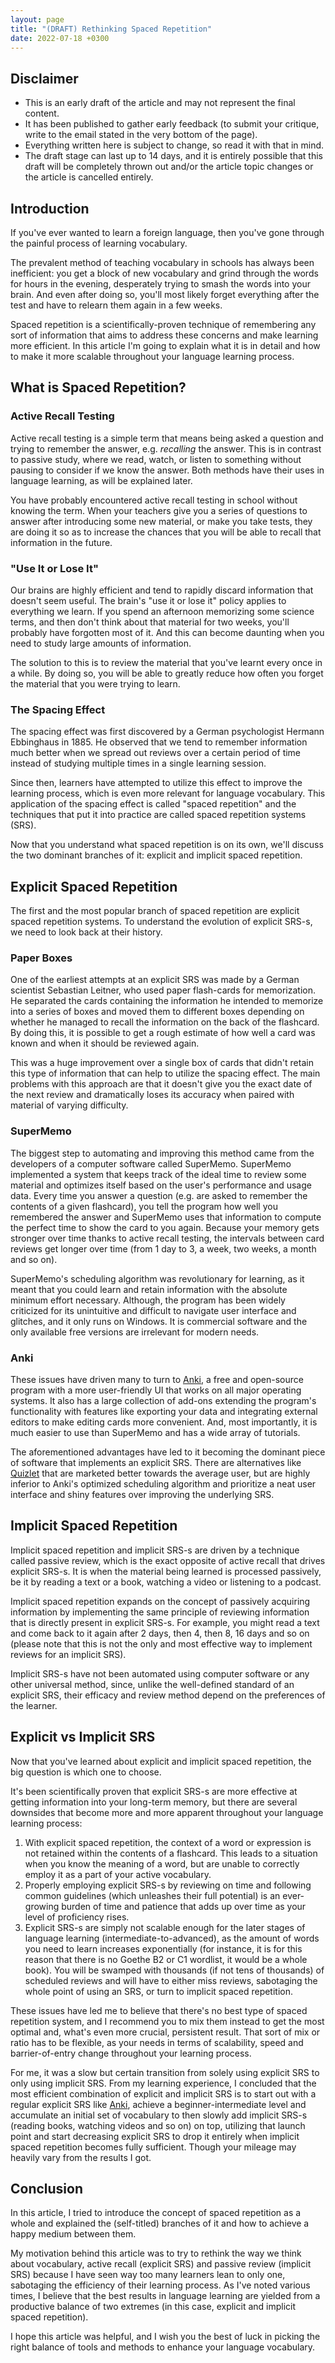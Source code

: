 ```yaml
---
layout: page
title: "(DRAFT) Rethinking Spaced Repetition"
date: 2022-07-18 +0300
---
```


## Disclaimer

- This is an early draft of the article and may not represent the final content.
- It has been published to gather early feedback (to submit your critique, write to the email stated in the very bottom
  of the page).
- Everything written here is subject to change, so read it with that in mind.
- The draft stage can last up to 14 days, and it is entirely possible that this draft will be completely thrown out
  and/or the article topic changes or the article is cancelled entirely.

## Introduction

If you've ever wanted to learn a foreign language, then you've gone through the painful process of learning vocabulary.

The prevalent method of teaching vocabulary in schools has always been inefficient: you get a block of new vocabulary
and grind through the words for hours in the evening, desperately trying to smash the words into your brain. And even
after doing so, you'll most likely forget everything after the test and have to relearn them again in a few weeks.

Spaced repetition is a scientifically-proven technique of remembering any sort of information that aims to address these
concerns and make learning more efficient. In this article I'm going to explain what it is in detail and how to make it
more scalable throughout your language learning process.

## What is Spaced Repetition?

### Active Recall Testing

Active recall testing is a simple term that means being asked a question and trying to remember the answer, e.g.
_recalling_ the answer. This is in contrast to passive study, where we read, watch, or listen to something without
pausing to consider if we know the answer. Both methods have their uses in language learning, as will be explained
later.

You have probably encountered active recall testing in school without knowing the term. When your teachers give you a
series of questions to answer after introducing some new material, or make you take tests, they are doing it so as to
increase the chances that you will be able to recall that information in the future.

### "Use It or Lose It"

Our brains are highly efficient and tend to rapidly discard information that doesn't seem useful. The brain's
"use it or lose it" policy applies to everything we learn. If you spend an afternoon memorizing some science terms, and
then don't think about that material for two weeks, you'll probably have forgotten most of it. And this can become
daunting when you need to study large amounts of information.

The solution to this is to review the material that you've learnt every once in a while. By doing so, you will be able
to greatly reduce how often you forget the material that you were trying to learn.

### The Spacing Effect

The spacing effect was first discovered by a German psychologist Hermann Ebbinghaus in 1885. He observed that we tend to
remember information much better when we spread out reviews over a certain period of time instead of studying multiple
times in a single learning session.

Since then, learners have attempted to utilize this effect to improve the learning process, which is even more relevant
for language vocabulary. This application of the spacing effect is called "spaced repetition" and the techniques that
put it into practice are called spaced repetition systems (SRS).

Now that you understand what spaced repetition is on its own, we'll discuss the two dominant branches of it: explicit
and implicit spaced repetition.

## Explicit Spaced Repetition

The first and the most popular branch of spaced repetition are explicit spaced repetition systems. To understand the
evolution of explicit SRS-s, we need to look back at their history.

### Paper Boxes

One of the earliest attempts at an explicit SRS was made by a German scientist Sebastian Leitner, who used paper
flash-cards for memorization. He separated the cards containing the information he intended to memorize into a series
of boxes and moved them to different boxes depending on whether he managed to recall the information on the back of the
flashcard. By doing this, it is possible to get a rough estimate of how well a card was known and when it should be
reviewed again.

This was a huge improvement over a single box of cards that didn't retain this type of information that
can help to utilize the spacing effect. The main problems with this approach are that it doesn't give you the exact date
of the next review and dramatically loses its accuracy when paired with material of varying difficulty.

### SuperMemo

The biggest step to automating and improving this method came from the developers of a computer software called
SuperMemo. SuperMemo implemented a system that keeps track of the ideal time to review some material and optimizes
itself based on the user's performance and usage data. Every time you answer a question (e.g. are asked to remember
the contents of a given flashcard), you tell the program how well you remembered the answer and SuperMemo uses that
information to compute the perfect time to show the card to you again. Because your memory gets stronger over time
thanks to active recall testing, the intervals between card reviews get longer over time (from 1 day to 3, a week,
two weeks, a month and so on).

SuperMemo's scheduling algorithm was revolutionary for learning, as it meant that you could learn and retain information
with the absolute minimum effort necessary. Although, the program has been widely criticized for its unintuitive and
difficult to navigate user interface and glitches, and it only runs on Windows.  It is commercial software and the only
available free versions are irrelevant for modern needs.

### Anki

These issues have driven many to turn to [Anki](https://apps.ankiweb.net/), a free and open-source program with a more
user-friendly UI that works on all major operating systems. It also has a large collection of add-ons extending the
program's functionality with features like exporting your data and integrating external editors to make editing cards
more convenient. And, most importantly, it is much easier to use than SuperMemo and has a wide array of tutorials.

The aforementioned advantages have led to it becoming the dominant piece of software that implements an explicit SRS.
There are alternatives like [Quizlet](https://quizlet.com/) that are marketed better towards the average user, but are
highly inferior to Anki's optimized scheduling algorithm and prioritize a neat user interface and shiny features over
improving the underlying SRS.

## Implicit Spaced Repetition

Implicit spaced repetition and implicit SRS-s are driven by a technique called passive review, which is the exact
opposite of active recall that drives explicit SRS-s. It is when the material being learned is processed passively,
be it by reading a text or a book, watching a video or listening to a podcast.

Implicit spaced repetition expands on the concept of passively acquiring information by implementing the same principle
of reviewing information that is directly present in explicit SRS-s. For example, you might read a text and come back to
it again after 2 days, then 4, then 8, 16 days and so on (please note that this is not the only and most effective way
to implement reviews for an implicit SRS).

Implicit SRS-s have not been automated using computer software or any other universal method, since, unlike the
well-defined standard of an explicit SRS, their efficacy and review method depend on the preferences of the learner.

## Explicit vs Implicit SRS

Now that you've learned about explicit and implicit spaced repetition, the big question is which one to choose.

It's been scientifically proven that explicit SRS-s are more effective at getting information into your long-term
memory, but there are several downsides that become more and more apparent throughout your language learning process:

1. With explicit spaced repetition, the context of a word or expression is not retained within the contents of a
   flashcard. This leads to a situation when you know the meaning of a word, but are unable to correctly employ it as a
   part of your active vocabulary.
2. Properly employing explicit SRS-s by reviewing on time and following common guidelines (which unleashes their full
   potential) is an ever-growing burden of time and patience that adds up over time as your level of proficiency rises.
3. Explicit SRS-s are simply not scalable enough for the later stages of language learning (intermediate-to-advanced),
   as the amount of words you need to learn increases exponentially (for instance, it is for this reason that there is
   no Goethe B2 or C1 wordlist, it would be a whole book). You will be swamped with thousands (if not tens of thousands)
   of scheduled reviews and will have to either miss reviews, sabotaging the whole point of using an SRS, or turn to
   implicit spaced repetition.

These issues have led me to believe that there's no best type of spaced repetition system, and I recommend you to mix
them instead to get the most optimal and, what's even more crucial, persistent result. That sort of mix or ratio has
to be flexible, as your needs in terms of scalability, speed and barrier-of-entry change throughout your learning
process.

For me, it was a slow but certain transition from solely using explicit SRS to only using implicit SRS. From my
learning experience, I concluded that the most efficient combination of explicit and implicit SRS is to start out with
a regular explicit SRS like [Anki](https://apps.ankiweb.net), achieve a beginner-intermediate level and accumulate an
initial set of vocabulary to then slowly add implicit SRS-s (reading books, watching videos and so on) on top, utilizing
that launch point and start decreasing explicit SRS to drop it entirely when implicit spaced repetition becomes
fully sufficient. Though your mileage may heavily vary from the results I got.

## Conclusion

In this article, I tried to introduce the concept of spaced repetition as a whole and explained the (self-titled)
branches of it and how to achieve a happy medium between them.

My motivation behind this article was to try to rethink the way we think about vocabulary, active recall
(explicit SRS) and passive review (implicit SRS) because I have seen way too many learners lean to only one, sabotaging
the efficiency of their learning process. As I've noted various times, I believe that the best results in language
learning are yielded from a productive balance of two extremes (in this case, explicit and implicit spaced repetition).

I hope this article was helpful, and I wish you the best of luck in picking the right balance of tools and methods to
enhance your language vocabulary.
